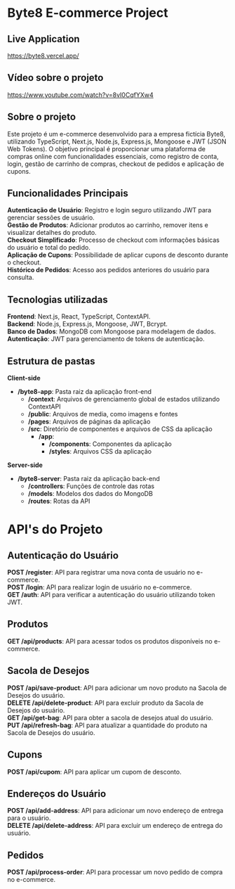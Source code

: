 # Byte8 E-commerce Project

## Live Application
https://byte8.vercel.app/  

## Vídeo sobre o projeto
https://www.youtube.com/watch?v=8vI0CqfYXw4  

## Sobre o projeto

Este projeto é um e-commerce desenvolvido para a empresa fictícia Byte8, utilizando TypeScript, Next.js, Node.js, Express.js, Mongoose e JWT (JSON Web Tokens). O objetivo principal é proporcionar uma plataforma de compras online com funcionalidades essenciais, como registro de conta, login, gestão de carrinho de compras, checkout de pedidos e aplicação de cupons.  

## Funcionalidades Principais

**Autenticação de Usuário**: Registro e login seguro utilizando JWT para gerenciar sessões de usuário.  
**Gestão de Produtos**: Adicionar produtos ao carrinho, remover itens e visualizar detalhes do produto.  
**Checkout Simplificado**: Processo de checkout com informações básicas do usuário e total do pedido.  
**Aplicação de Cupons**: Possibilidade de aplicar cupons de desconto durante o checkout.  
**Histórico de Pedidos**: Acesso aos pedidos anteriores do usuário para consulta.  

## Tecnologias utilizadas

**Frontend**: Next.js, React, TypeScript, ContextAPI.  
**Backend**: Node.js, Express.js, Mongoose, JWT, Bcrypt.  
**Banco de Dados**: MongoDB com Mongoose para modelagem de dados.  
**Autenticação**: JWT para gerenciamento de tokens de autenticação.  

## Estrutura de pastas

**Client-side**  

- **/byte8-app**: Pasta raiz da aplicação front-end  
    - **/context**: Arquivos de gerenciamento global de estados utilizando ContextAPI  
    - **/public**: Arquivos de media, como imagens e fontes  
    - **/pages**: Arquivos de páginas da aplicação  
    - **/src**: Diretório de componentes e arquivos de CSS da aplicação  
       - **/app**:  
         - **/components**: Componentes da aplicação  
         - **/styles**: Arquivos CSS da aplicação  

**Server-side**

- **/byte8-server**: Pasta raiz da aplicação back-end  
  - **/controllers**: Funções de controle das rotas  
  - **/models**: Modelos dos dados do MongoDB  
  - **/routes**: Rotas da API  
 
# API's do Projeto
## Autenticação do Usuário  
  **POST /register**: API para registrar uma nova conta de usuário no e-commerce.  
  **POST /login**: API para realizar login de usuário no e-commerce.  
  **GET /auth**: API para verificar a autenticação do usuário utilizando token JWT.  
## Produtos  
  **GET /api/products**: API para acessar todos os produtos disponíveis no e-commerce.  
## Sacola de Desejos  
  **POST /api/save-product**: API para adicionar um novo produto na Sacola de Desejos do usuário.  
  **DELETE /api/delete-product**: API para excluir produto da Sacola de Desejos do usuário.  
  **GET /api/get-bag**:  API para obter a sacola de desejos atual do usuário.  
  **PUT /api/refresh-bag**: API para atualizar a quantidade do produto na Sacola de Desejos do usuário.  
## Cupons  
  **POST /api/cupom**:  API para aplicar um cupom de desconto.  
## Endereços do Usuário  
  **POST /api/add-address**: API para adicionar um novo endereço de entrega para o usuário.  
  **DELETE /api/delete-address**: API para excluir um endereço de entrega do usuário.  
## Pedidos  
  **POST /api/process-order**: API para processar um novo pedido de compra no e-commerce.  


